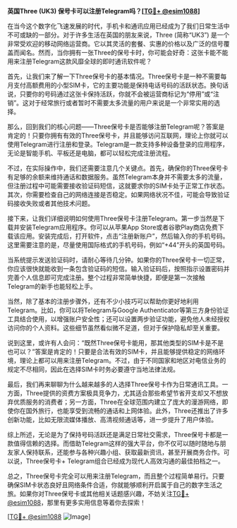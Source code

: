**英国Three (UK3) 保号卡可以注册Telegram吗？[[TG💪+ @esim1088](https://t.me/s/esim1088)]**

在当今这个数字化飞速发展的时代，手机卡和通讯应用已经成为了我们日常生活中不可或缺的一部分。对于许多生活在英国的朋友来说，Three (简称“UK3”) 是一个非常受欢迎的移动网络运营商。它以其灵活的套餐、实惠的价格以及广泛的信号覆盖而闻名。然而，当你拥有一张Three的保号卡时，你可能会好奇：这张卡能不能用来注册Telegram这款风靡全球的即时通讯软件呢？

首先，让我们来了解一下Three保号卡的基本情况。Three保号卡是一种不需要每月支付高额费用的小型SIM卡，它的主要功能是保持电话号码的活跃状态。换句话说，只要你的号码通过这张卡保持活跃，你就不会被运营商标记为“停用”或“注销”。这对于经常旅行或者暂时不需要太多流量的用户来说是一个非常实用的选择。

那么，回到我们的核心问题——Three保号卡是否能够注册Telegram呢？答案是肯定的！只要你拥有有效的Three保号卡，并且能够访问互联网，理论上你就可以使用Telegram进行注册和登录。Telegram是一款支持多种设备登录的应用程序，无论是智能手机、平板还是电脑，都可以轻松完成注册流程。

不过，在实际操作中，我们还需要注意几个关键点。首先，确保你的Three保号卡有足够的余额来维持通话和数据服务。虽然Telegram本身并不需要太多的流量，但注册过程中可能需要接收验证码短信，这就要求你的SIM卡处于正常工作状态。其次，你需要检查自己的网络连接是否稳定。如果网络状况不佳，可能会导致验证码接收失败或者其他技术问题。

接下来，让我们详细说明如何使用Three保号卡注册Telegram。第一步当然是下载并安装Telegram应用程序。你可以从苹果App Store或者谷歌Play商店免费下载该应用。安装完成后，打开软件，点击“注册新账户”，然后输入你的手机号码。这里需要注意的是，尽量使用国际格式的手机号码，例如“+44”开头的英国号码。

当系统提示发送验证码时，请耐心等待几分钟。如果你的Three保号卡一切正常，你应该很快就能收到一条包含验证码的短信。输入验证码后，按照指示设置密码并完善个人信息即可完成注册。整个过程非常简单快捷，即便是第一次接触Telegram的新手也能轻松上手。

当然，除了基本的注册步骤外，还有不少小技巧可以帮助你更好地利用Telegram。比如，你可以将Telegram与Google Authenticator等第三方身份验证工具结合使用，以增强账户安全性；还可以设置两步验证功能，避免他人未经授权访问你的个人资料。这些细节虽然看似微不足道，但对于保护隐私却至关重要。

说到这里，或许有人会问：“既然Three保号卡能用，那其他类型的SIM卡是不是也可以？”答案是肯定的！只要是合法有效的SIM卡，并且能够提供稳定的网络环境，理论上都可以用来注册Telegram。不过，由于不同国家和地区对电信业务的规定不尽相同，因此在选择SIM卡时务必要遵守当地法律法规。

最后，我们再来聊聊为什么越来越多的人选择Three保号卡作为日常通讯工具。一方面，Three提供的资费方案极具竞争力，尤其适合那些希望节省开支却又不想放弃优质服务的消费者；另一方面，Three在全球范围内建立了庞大的漫游网络，即使你在国外旅行，也能享受到流畅的通话和上网体验。此外，Three还推出了许多创新功能，比如无限流媒体播放、高清视频通话等，进一步提升了用户体验。

综上所述，无论是为了保持号码活跃还是满足日常社交需求，Three保号卡都是一款值得信赖的选择。而借助Telegram这样的强大平台，你不仅可以随时随地与朋友家人保持联系，还能参与各种兴趣小组、获取最新资讯，甚至开展商务合作。可以说，Three保号卡+ Telegram组合已经成为现代人高效沟通的最佳拍档之一。

总之，Three保号卡完全可以用来注册Telegram，而且整个过程简单易行。只要确保SIM卡状态良好且网络条件合适，你就能够顺利开启属于自己的数字生活之旅。如果你对Three保号卡或其他相关话题感兴趣，不妨关注[TG💪+ @esim1088](https://t.me/s/esim1088)，那里有更多实用信息等着你去探索！

[[TG💪+ @esim1088](https://t.me/s/esim1088) ![Image](https://i.postimg.cc/4NQfJmqS/Snipaste-2025-05-13-00-14-12.png)]